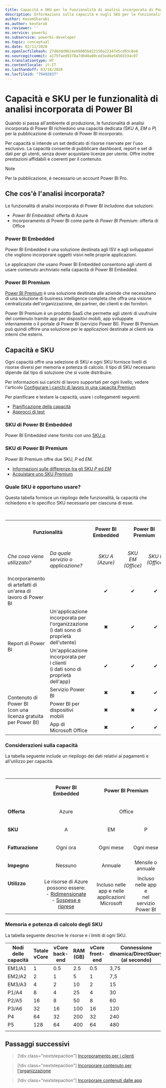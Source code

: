 ```yaml
---
title: Capacità e SKU per le funzionalità di analisi incorporata di Power BI
description: Informazioni sulla capacità e sugli SKU per le funzionalità di analisi incorporata di Power BI.
author: KesemSharabi
ms.author: kesharab
ms.reviewer: ''
ms.service: powerbi
ms.subservice: powerbi-developer
ms.topic: conceptual
ms.date: 02/11/2020
ms.openlocfilehash: 27d6ddd9b24e09805bd22150a22347e5cd93c8e0
ms.sourcegitcommit: a175faed9378a7d040a08ced3e46e54503334c07
ms.translationtype: HT
ms.contentlocale: it-IT
ms.lasthandoff: 03/18/2020
ms.locfileid: "79492837"
---
```

# <a name="capacity-and-skus-in-power-bi-embedded-analytics"></a>Capacità e SKU per le funzionalità di analisi incorporata di Power BI

Quando si passa all'ambiente di produzione, le funzionalità di analisi incorporata di Power BI richiedono una capacità dedicata (SKU *A*, *EM* o *P*) per la pubblicazione di contenuto di Power BI incorporato.

Per capacità si intende un set dedicato di risorse riservate per l'uso esclusivo. La capacità consente di pubblicare dashboard, report e set di dati per gli utenti, senza dover acquistare licenze per utente. Offre inoltre prestazioni affidabili e coerenti per il contenuto.

>[!NOTE]
>Per la pubblicazione, è necessario un account Power BI Pro.

## <a name="what-is-embedded-analytics"></a>Che cos'è l'analisi incorporata?

Le funzionalità di analisi incorporata di Power BI includono due soluzioni:
* *Power BI Embedded*: offerta di Azure
* Incorporamento di Power BI come parte di *Power BI Premium*: offerta di Office

### <a name="power-bi-embedded"></a>Power BI Embedded

Power BI Embedded è una soluzione destinata agli ISV e agli sviluppatori che vogliono incorporare oggetti visivi nelle proprie applicazioni.

Le applicazioni che usano Power BI Embedded consentono agli utenti di usare contenuto archiviato nella capacità di Power BI Embedded.

### <a name="power-bi-premium"></a>Power BI Premium

[Power BI Premium](../../service-premium-what-is.md) è una soluzione destinata alle aziende che necessitano di una soluzione di business intelligence completa che offra una visione centralizzata dell'organizzazione, dei partner, dei clienti e dei fornitori.

Power BI Premium è un prodotto SaaS che permette agli utenti di usufruire del contenuto tramite app per dispositivi mobili, app sviluppate internamente o il portale di Power BI (servizio Power BI). Power BI Premium può quindi offrire una soluzione per le applicazioni destinate ai clienti sia interni che esterni.

## <a name="capacity-and-skus"></a>Capacità e SKU

Ogni capacità offre una selezione di SKU e ogni SKU fornisce livelli di risorse diversi per memoria e potenza di calcolo. Il tipo di SKU necessario dipende dal tipo di soluzione che si vuole distribuire.

Per informazioni sui carichi di lavoro supportati per ogni livello, vedere l'articolo [Configurare i carichi di lavoro in una capacità Premium](../../service-admin-premium-workloads.md)

Per pianificare e testare la capacità, usare i collegamenti seguenti:
* [Pianificazione della capacità](embedded-capacity-planning.md)
* [Approcci di test](../../service-premium-capacity-optimize.md#testing-approaches)

### <a name="power-bi-embedded-skus"></a>SKU di Power BI Embedded

Power BI Embedded viene fornito con uno [SKU *a*](../../service-admin-premium-purchase.md#purchase-a-skus-for-testing-and-other-scenarios).

### <a name="power-bi-premium-skus"></a>SKU di Power BI Premium

Power BI Premium offre due SKU, *P* ed *EM*.
* [Informazioni sulle differenze tra gli SKU *P* ed *EM*](../../service-premium-what-is.md#subscriptions-and-licensing)
* [Acquistare uno SKU Premium](../../service-admin-premium-purchase.md)

### <a name="which-sku-should-i-use"></a>Quale SKU è opportuno usare?

Questa tabella fornisce un riepilogo delle funzionalità, la capacità che richiedono e lo specifico SKU necessario per ciascuna di esse. 

</br>
<table>
<col width="20%">
<col width="20%">
<col width="20%">
<col width="20%">
<col width="20%">
<tbody>
<tr>
<td style="text-align: center"; colspan="2"><p><b>Funzionalità</b></p></td>
<td style="text-align: center">
<p><b>Power BI Embedded</b></p>
</td>
<td style="text-align: center"; colspan="2">
<p><b>Power BI Premium</b></p>
</td>
</tr>
<tr>
<td><p><em>Che cosa viene utilizzato?</em><p></td>
<td><p><em>Da quale servizio o applicazione?</em><p></td>
<td style="text-align: center"><p><em>SKU A</br>(Azure)</em></p></td>
<td style="text-align: center"><p><em>SKU EM</br>(Office)</em></p></td>
<td style="text-align: center"><p><em>SKU P</br>(Office)</em></p></td>
</tr>
<tr>
<td>Incorporamento di artefatti di un'area di lavoro di Power BI</td>
<td>
</td>
<td style="text-align: center">✔</td>
<td style="text-align: center">✔</td>
<td style="text-align: center">✔</td>
</tr>
<tr>
<td rowspan="2">Report di Power BI</td>
<td>Un'applicazione incorporata per l'organizzazione</br>(i dati sono di proprietà dell'utente)</td>
<td style="text-align: center">✖</td>
<td style="text-align: center">✔</td>
<td style="text-align: center">✔</td>
</tr>
<tr>
<td>Un'applicazione incorporata per i clienti</br>(i dati sono di proprietà dell'app)</td>
<td style="text-align: center">✔</td>
<td style="text-align: center">✔</td>
<td style="text-align: center">✔</td>
</tr>
<tr>
<td rowspan="3">Contenuto di Power BI<br>(con una licenza gratuita per Power BI)</td>
<td>Servizio Power BI</td>
<td style="text-align: center">✖</td>
<td style="text-align: center">✖</td>
<td style="text-align: center">✔</td>
</tr>
<tr>
<td>Power BI per dispositivi mobili</td>
<td style="text-align: center">✖</td>
<td style="text-align: center">✖</td>
<td style="text-align: center">✔</td>
</tr>
<tr>
<td>App di Microsoft Office</td>
<td style="text-align: center">✖</td>
<td style="text-align: center">✔</td>
<td style="text-align: center">✔</td>
</tr>
</tbody>
</table>

### <a name="capacity-considerations"></a>Considerazioni sulla capacità

La tabella seguente include un riepilogo dei dati relativi ai pagamenti e all'utilizzo per capacità.

</br>
<table>
<tbody>
<tr>
<td></td>
<td style="text-align: center;"><p><strong>Power BI Embedded</strong></p></td>
<td style="text-align: center;" colspan="2"><p><strong>Power BI Premium</strong></p></td>
</tr>
<tr>
<td><p><strong>Offerta</strong></p></td>
<td style="text-align: center;"><p>Azure</p></td>
<td style="text-align: center;" colspan="2"><p>Office</p></td>
</tr>
<tr>
<td><p><strong>SKU</strong></p></td>
<td style="text-align: center;"><p>A</p></td>
<td style="text-align: center;"><p>EM</p></td>
<td style="text-align: center;"><p>P</p></td>
</tr>
<tr>
<td><p><strong>Fatturazione</strong></td>
<td style="text-align: center;">Ogni ora</td>
<td style="text-align: center;">Ogni mese</td>
<td style="text-align: center;">Ogni mese</td>
</tr>
<tr>
<td><p><strong>Impegno</strong></td>
<td style="text-align: center;">Nessuno</td>
<td style="text-align: center;">Annuale</td>
<td style="text-align: center;">Mensile o annuale</td>
</tr>
<tr>
<td valign="top"><p><strong>Utilizzo</strong></td>
<td style="text-align: center;">Le risorse di Azure possono essere:</br>- <a href="azure-pbie-scale-capacity.md">Ridimensionate</a></br>- <a href="azure-pbie-pause-start.md">Sospese e riprese</a>
</td>
<td style="text-align: center;">Incluso nelle app e nelle</br> applicazioni Microsoft</td>
<td style="text-align: center;">Incluso nelle app e</br> nel servizio Power BI</td>
</tr>
</tbody>
</table>

### <a name="sku-memory-and-computing-power"></a>Memoria e potenza di calcolo degli SKU

La tabella seguente descrive le risorse e i limiti di ogni SKU.

| Nodi delle capacità | Totale vCore | vCore back-end | RAM (GB) | vCore front-end | Connessione dinamica/DirectQuery (al secondo) | Parallelismo di aggiornamento dei modelli |
| --- | --- | --- | --- | --- | --- | --- |
| EM1/A1 | 1 | 0.5 | 2.5 | 0.5 | 3,75 | 1 |
| EM2/A2 | 2 | 1 | 5 | 1 | 7,5 | 2 |
| EM3/A3 | 4 | 2 | 10 | 2 | 15 | 3 |
| P1/A4 | 8 | 4 | 25 | 4 | 30 | 6 |
| P2/A5 | 16 | 8 | 50 | 8 | 60 | 12 |
| P3/A6 | 32 | 16 | 100 | 16 | 120 | 24 |
| P4 | 64 | 32 | 200 | 32 | 240 | 48 |
| P5 | 128 | 64 | 400 | 64 | 480 | 96 |
| | | | | | | |

## <a name="next-steps"></a>Passaggi successivi

> [!div class="nextstepaction"]
>[Incorporamento per i clienti](embed-sample-for-customers.md)

> [!div class="nextstepaction"]
>[Incorporare contenuto per l'organizzazione](embed-sample-for-your-organization.md)

> [!div class="nextstepaction"]
> [Incorporare contenuti dalle app](embed-from-apps.md)
